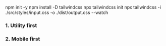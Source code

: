 npm init -y
npm install -D tailwindcss
npx tailwindcss init
npx tailwindcss -i ./src/styles/input.css -o ./dist/output.css --watch

### 1. Utility first
### 2. Mobile first